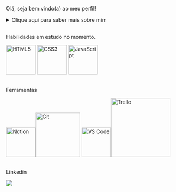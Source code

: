 Olá, seja bem vindo(a) ao meu perfil! 

<details>
  <summary>Clique aqui para saber mais sobre mim</summary>
  <ul>
   Me chamo Diogo, sou estudante de análise e desenvolvimento de sistemas (4 semestre). E atualmente, estou estudando sobre Front-End. Meu objetivo é unir um design intuitivo e elegante, com código eficiente para entregar projetos de alta qualidade.
Atualmente estou aprendendo sobre as linguagens que envolvem mais o Front-End, mas também tenho curiosidade em aprender como funcionam as coisas no Back-end, e com certeza será um dos meus próximos passos. Recentemente estou estudando sobre html e css, e logo depois meus alvos seram JavaScript e Python, e provavelmente também C#. Também estou no momento adquirindo conhecimento sobre o sistema Linux, através de Maquinas Virtuais, e sobre algumas ferramentas, como Git, GitHub e Notion.
  </ul>
</details>

##
Habilidades em estudo no momento.

<img src="https://upload.wikimedia.org/wikipedia/commons/thumb/6/61/HTML5_logo_and_wordmark.svg/120px-HTML5_logo_and_wordmark.svg.png" alt="HTML5" width="80"> <img src="https://upload.wikimedia.org/wikipedia/commons/thumb/d/d5/CSS3_logo_and_wordmark.svg/120px-CSS3_logo_and_wordmark.svg.png" alt="CSS3" width="80"> <img src="https://upload.wikimedia.org/wikipedia/commons/thumb/9/99/Unofficial_JavaScript_logo_2.svg/120px-Unofficial_JavaScript_logo_2.svg.png" alt="JavaScript" width="80">

##
Ferramentas

<img src="https://upload.wikimedia.org/wikipedia/commons/thumb/e/e9/Notion-logo.svg/640px-Notion-logo.svg.png" alt="Notion" width="80"><img src="https://upload.wikimedia.org/wikipedia/commons/thumb/e/e0/Git-logo.svg/120px-Git-logo.svg.png" alt="Git" width="120"> <img src="https://upload.wikimedia.org/wikipedia/commons/thumb/9/9a/Visual_Studio_Code_1.35_icon.svg/120px-Visual_Studio_Code_1.35_icon.svg.png" alt="VS Code" width="80"><img src="https://upload.wikimedia.org/wikipedia/commons/thumb/7/7a/Trello-logo-blue.svg/640px-Trello-logo-blue.svg.png" alt="Trello" width="160">

##
Linkedin
<div> 
 
  <a href="https://www.linkedin.com/in/diogo-carmo-300a2723b/" target="_blank"><img src="https://img.shields.io/badge/-LinkedIn-%230077B5?style=for-the-badge&logo=linkedin&logoColor=white" target="_blank"></a> 
  
</div>
